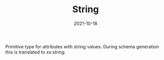 ﻿---
title: String
toc: false
type: specs
date: "2021-10-18"
draft: false
specification: VEC
version: 1.2.1
documentType: "Recommendation"
elementType: Class
classes:
  - String
menu_name: vec-1.2.1
---
<p> Primitive type for attributes with string values. During schema generation this is translated to <i>xs:string.</i>      </p>
